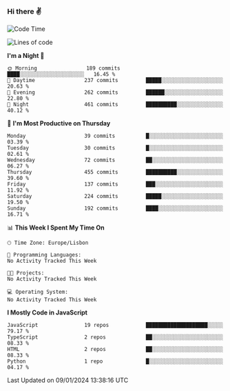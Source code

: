 ### Hi there :v:

<!--
**eusebioaddsilva/eusebioaddsilva** is a ✨ _special_ ✨ repository because its `README.md` (this file) appears on your GitHub profile.

<!--START_SECTION:waka-->
![Code Time](http://img.shields.io/badge/Code%20Time-104%20hrs%2030%20mins-blue)

![Lines of code](https://img.shields.io/badge/From%20Hello%20World%20I%27ve%20Written-2.8%20million%20lines%20of%20code-blue)

**I'm a Night 🦉** 

```text
🌞 Morning                189 commits         ████░░░░░░░░░░░░░░░░░░░░░   16.45 % 
🌆 Daytime                237 commits         █████░░░░░░░░░░░░░░░░░░░░   20.63 % 
🌃 Evening                262 commits         ██████░░░░░░░░░░░░░░░░░░░   22.80 % 
🌙 Night                  461 commits         ██████████░░░░░░░░░░░░░░░   40.12 % 
```
📅 **I'm Most Productive on Thursday** 

```text
Monday                   39 commits          █░░░░░░░░░░░░░░░░░░░░░░░░   03.39 % 
Tuesday                  30 commits          █░░░░░░░░░░░░░░░░░░░░░░░░   02.61 % 
Wednesday                72 commits          ██░░░░░░░░░░░░░░░░░░░░░░░   06.27 % 
Thursday                 455 commits         ██████████░░░░░░░░░░░░░░░   39.60 % 
Friday                   137 commits         ███░░░░░░░░░░░░░░░░░░░░░░   11.92 % 
Saturday                 224 commits         █████░░░░░░░░░░░░░░░░░░░░   19.50 % 
Sunday                   192 commits         ████░░░░░░░░░░░░░░░░░░░░░   16.71 % 
```


📊 **This Week I Spent My Time On** 

```text
🕑︎ Time Zone: Europe/Lisbon

💬 Programming Languages: 
No Activity Tracked This Week

🐱‍💻 Projects: 
No Activity Tracked This Week

💻 Operating System: 
No Activity Tracked This Week
```

**I Mostly Code in JavaScript** 

```text
JavaScript               19 repos            ████████████████████░░░░░   79.17 % 
TypeScript               2 repos             ██░░░░░░░░░░░░░░░░░░░░░░░   08.33 % 
HTML                     2 repos             ██░░░░░░░░░░░░░░░░░░░░░░░   08.33 % 
Python                   1 repo              █░░░░░░░░░░░░░░░░░░░░░░░░   04.17 % 
```




 Last Updated on 09/01/2024 13:38:16 UTC
<!--END_SECTION:waka-->
